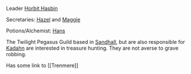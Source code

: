 Leader [Horbit Hasbin](Horbit%20Hasbin.md)

Secretaries:
[Hazel](Hazel.md) and [Maggie](Maggie.md)

Potions/Alchemist:
[Hans](Hans.md)

The Twilight Pegasus Guild based in [Sandhall](Sandhall), but are also responsible for [Kadahn](Kadahn.md) are interested in treasure hunting. They are not averse to grave robbing.

Has some link to [[Trenmere]]